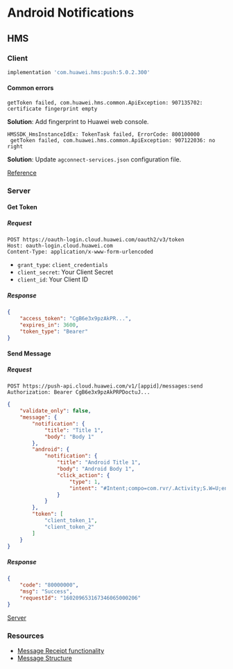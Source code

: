 # Android Notifications

## HMS

### Client

```groovy
implementation 'com.huawei.hms:push:5.0.2.300'
```

#### Common errors

```
getToken failed, com.huawei.hms.common.ApiException: 907135702: certificate fingerprint empty
```

__Solution__: Add fingerprint to Huawei web console.

```
HMSSDK_HmsInstanceIdEx: TokenTask failed, ErrorCode: 800100000
 getToken failed, com.huawei.hms.common.ApiException: 907122036: no right
```

__Solution__: Update `agconnect-services.json` configuration file.

[Reference](https://developer.huawei.com/consumer/en/doc/HMSCore-Guides/android-client-dev-0000001050042041-V5)

### Server

#### Get Token

##### Request

```http
POST https://oauth-login.cloud.huawei.com/oauth2/v3/token
Host: oauth-login.cloud.huawei.com
Content-Type: application/x-www-form-urlencoded
```

* `grant_type`: `client_credentials`
* `client_secret`: Your Client Secret
* `client_id`: Your Client ID

##### Response

```json
{
    "access_token": "CgB6e3x9pzAkPR...",
    "expires_in": 3600,
    "token_type": "Bearer"
}
```

#### Send Message

##### Request

```http
POST https://push-api.cloud.huawei.com/v1/[appid]/messages:send
Authorization: Bearer CgB6e3x9pzAkPRPDoctuJ...
```

```json
{
    "validate_only": false,
    "message": {
        "notification": {
            "title": "Title 1",
            "body": "Body 1"
        },
        "android": {
            "notification": {
                "title": "Android Title 1",
                "body": "Android Body 1",
                "click_action": {
                    "type": 1,
                    "intent": "#Intent;compo=com.rvr/.Activity;S.W=U;end"
                }
            }
        },
        "token": [
            "client_token_1",
            "client_token_2"
        ]
    }
}
```

##### Response

```json
{
    "code": "80000000",
    "msg": "Success",
    "requestId": "160209653167346065000206"
}
```

[Server](https://developer.huawei.com/consumer/en/doc/HMSCore-Guides/android-server-dev-0000001050040110-V5)

### Resources

* [Message Receipt functionality](https://developer.huawei.com/consumer/en/doc/HMSCore-Guides-V5/msg-receipt-guide-0000001050040176-V5)
* [Message Structure](https://developer.huawei.com/consumer/en/doc/HMSCore-References-V5/https-send-api-0000001050986197-V5)